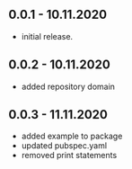 ## 0.0.1 - 10.11.2020

* initial release.

## 0.0.2 - 10.11.2020
* added repository domain

## 0.0.3 - 11.11.2020
* added example to package
* updated pubspec.yaml
* removed print statements